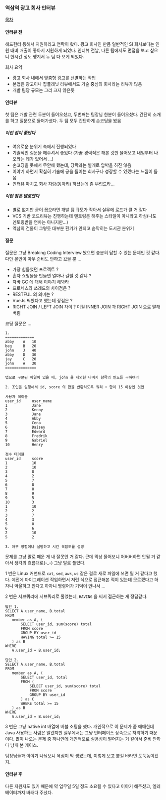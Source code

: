 ### 역삼역 광고 회사 인터뷰

[목차](https://github.com/juneyoung/DEV-INFOS/blob/master/interviews/)

#### 인터뷰 전
헤드헌터 통해서 지원하라고 연락이 왔다. 광고 회사인 만큼 일반적인 SI 회사보다는 인원 대비 매출이 좋아서 지원하게 되었다. 인터뷰 전날, 다른 팀에서도 면접을 보고 싶으니 한시간 정도 땡겨서 두 팀 다 보게 되었다.
  
회사 요약
- 광고 회사 내에서 맞춤형 광고를 선별하는 작업
- 본업은 광고이나 잡플래닛 리뷰에서도 기술 중심의 회사라는 리뷰가 많음
- 개발 팀당 규모는 그리 크지 않은듯
 
#### 인터뷰 
첫 팀은 개발 관련 두분이 들어오셨고, 두번째는 팀장님 한분이 들어오셨다. 간단히 소개를 하고 질문으로 들어가셨다. 두 팀 모두 간단하게 손코딩을 봤음
 
##### 이런 점이 좋았다
- 여유로운 분위기 속에서 진행되었다
- 기술적인 질문을 해주셔서 좋았다 (가끔 경력직은 해본 것만 물어보고 내일부터 나오라는 데가 있어서 ...)
- 손코딩을 못해서 무안해 했는데, 당락과는 별개로 압박을 하진 않음
- 이야기 하면서 확실히 기술에 공을 들이는 회사구나 성장할 수 있겠다는 느낌이 들음
- 인터뷰 마치고 회사 자랑(동아리) 하셨는데 좀 부럽드라...

##### 이런 점은 별로였다
- 별로 없지만 굳이 꼽으라면 개발 팀 규모가 작아서 실무에 로드가 클 거 같다
- VCS 기반 코드리뷰는 진행하는데 멘토링은 해주는 스타일이 아니라고 하심(나도 멘토링받을 연차는 아니지만...)
- 역삼의 건물이 그렇듯 대부분 환기가 안되고 숨막히는 도서관 분위기

#### 질문
질문은 그냥 Breaking Coding Interview 봤으면 충분히 답할 수 있는 문제인 것 같다. 다만 본인이 아무 준비도 안하고 갔을 뿐 ...
- 가장 힘들었던 프로젝트 ?
- 혼자 쇼핑몰을 만들면 얼마나 걸릴 것 같냐 ?
- 자바 GC 에 대해 이야기 해봐라
- 프로세스와 쓰레드의 차이점은 ?
- RESTFUL 의 의미는 ?
- VueJs 써봤다고 했는데 장점은 ? 
- RIGHT JOIN / LEFT JOIN 차이 ? 이걸 INNER JOIN 과 RIGHT JOIN 으로 말해버림

코딩 질문은 ...

```
1. 
=============
abby	A	10
beg		B	20
john	J 	40
abby	D	30
jay		C	20
john	A 	30
==============

탭으로 구분된 파일이 있을 때, john 을 제외한 나머지 항목의 빈도를 구하여라

2. 조인을 실행해서 id, score 의 합을 반환하도록 쿼리 + 합이 15 이상인 것만 

사용자 테이블
user_id		user_name
1			Jane
2			Kenny
3			Jane
4			Abby
5			Cena
6			Daisey
7			Edward
8			Fredrik
9			Gabriel
10			Henry

점수 테이블
user_id		score
1			10
2			10
3			8
4			2
5			7
6			8
7			8
8			9
9			5
10			3
1			10
2			2
3			7
4			3
5			8
6			6
2			10
5			2

3. 아무 정렬이나 실행하고 시간 복잡도를 설명

```

 문제를 그냥 말로 떼운 게 내 잘못인 거 같다. 근데 막상 물어보니 어버버하면 안될 거 같아서 생각의 흐름대로(-_-) 그냥 말로 풀었다.
 
 1 번은 Linux 커맨드로 `cat`, `sed`, `awk`, `wc` 같은 걸로 새로 파일에 쓰면 될 거 같다고 했다. 예전에 마이그레이션 작업하면서 저런 식으로 접근해본 적이 있는데 모르겠다고 하자니 억울하고 안다고 하자니 명령어가 기억이 안나서 ...
 
 2 번은 서브쿼리에 서브쿼리로 풀었는데, `HAVING` 을 써서 접근하는 게 정답같다.
 ```
 답안 1. 
SELECT A.user_name, B.total 
FROM 
	member as A, (
		SELECT user_id, sum(score) total
		FROM score
		GROUP BY user_id
		HAVING total >= 15
	) as B
WHERE
	A.user_id = B.user_id;

답안 2.
SELECT A.user_name, B.total 
FROM 
	member as A, (
		SELECT user_id, total 
		FROM (
			SELECT user_id, sum(score) total
			FROM score
			GROUP BY user_id
		) as C
		WHERE total >= 15
	) as B
WHERE
	A.user_id = B.user_id; 
 ```

3 번은 그냥 native int 배열에 버블 소팅을 했다. 개인적으로 이 문제가 좀 애매한데 Java 사용하는 사람은 알겠지만 실무에서는 그냥 인터페이스 상속으로 처리하기 때문이다. 많이 나오는 문제 중 하나인데 개인적으로 실용성이 떨어지는 거 같아서 준비 안하다 낭패 본 케이스.

팀장님들과 이야기 나눠보니 욕심이 막 생겼는데, 이렇게 보고 붙길 바라면 도둑놈이겠지. 

#### 인터뷰 후
다른 지원자도 있기 때문에 약 업무일 5일 정도 소요될 수 있다고 이야기 해주셨고, 엘레베이터까지 바래다 주셨다.

